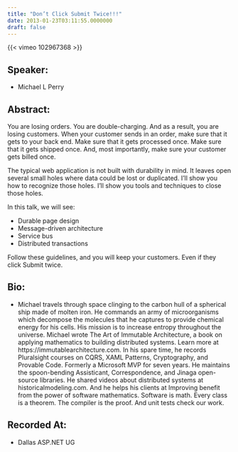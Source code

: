 ```yaml
---
title: "Don’t Click Submit Twice!!!"
date: 2013-01-23T03:11:55.0000000
draft: false
---
```


{{< vimeo 102967368 >}}

## Speaker:

 - Michael L Perry

## Abstract:

<p>You are losing orders. You are double-charging. And as a result, you are losing customers. When your customer sends in an order, make sure that it gets to your back end. Make sure that it gets processed once. Make sure that it gets shipped once. And, most importantly, make sure your customer gets billed once. 
</p><p> 
The typical web application is not built with durability in mind. It leaves open several small holes where data could be lost or duplicated. I’ll show you how to recognize those holes. I’ll show you tools and techniques to close those holes.
</p><p> 
In this talk, we will see:
</p>
<ul>
<li>Durable page design</li>
<li>Message-driven architecture</li>
<li>Service bus</li>
<li>Distributed transactions</li>
</ul>
<p> 
Follow these guidelines, and you will keep your customers. Even if they click Submit twice.
</p>

## Bio:

 - <p>Michael travels through space clinging to the carbon hull of a spherical ship made of molten iron. He commands an army of microorganisms which decompose the molecules that he captures to provide chemical energy for his cells. His mission is to increase entropy throughout the universe. Michael wrote The Art of Immutable Architecture, a book on applying mathematics to building distributed systems. Learn more at https://immutablearchitecture.com. In his spare time, he records Pluralsight courses on CQRS, XAML Patterns, Cryptography, and Provable Code. Formerly a Microsoft MVP for seven years. He maintains the spoon-bending Assisticant, Correspondence, and Jinaga open-source libraries. He shared videos about distributed systems at historicalmodeling.com. And he helps his clients at Improving benefit from the power of software mathematics. Software is math. Every class is a theorem. The compiler is the proof. And unit tests check our work.</p>

## Recorded At:

 - Dallas ASP.NET UG

